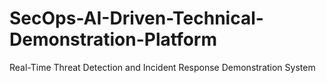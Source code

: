 # SecOps-AI-Driven-Technical-Demonstration-Platform
Real-Time Threat Detection and Incident Response Demonstration System
